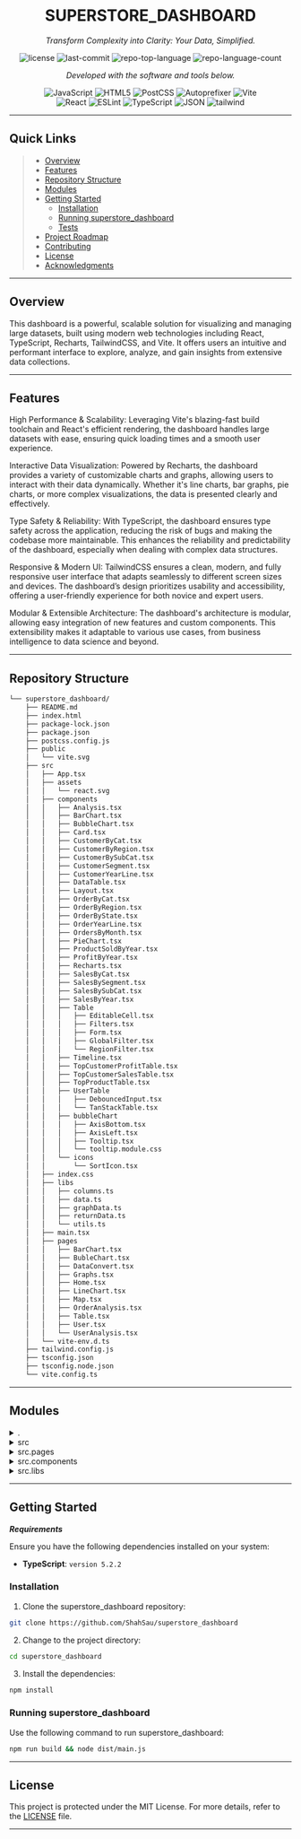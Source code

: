 <p align="center">
    <h1 align="center">SUPERSTORE_DASHBOARD</h1>
</p>
<p align="center">
    <em>Transform Complexity into Clarity: Your Data, Simplified.</em>
</p>
<p align="center">
	<img src="https://img.shields.io/github/license/ShahSau/superstore_dashboard?style=flat&color=0080ff" alt="license">
	<img src="https://img.shields.io/github/last-commit/ShahSau/superstore_dashboard?style=flat&logo=git&logoColor=white&color=0080ff" alt="last-commit">
	<img src="https://img.shields.io/github/languages/top/ShahSau/superstore_dashboard?style=flat&color=0080ff" alt="repo-top-language">
	<img src="https://img.shields.io/github/languages/count/ShahSau/superstore_dashboard?style=flat&color=0080ff" alt="repo-language-count">
<p>
<p align="center">
		<em>Developed with the software and tools below.</em>
</p>
<p align="center">
	<img src="https://img.shields.io/badge/JavaScript-F7DF1E.svg?style=flat&logo=JavaScript&logoColor=black" alt="JavaScript">
	<img src="https://img.shields.io/badge/HTML5-E34F26.svg?style=flat&logo=HTML5&logoColor=white" alt="HTML5">
	<img src="https://img.shields.io/badge/PostCSS-DD3A0A.svg?style=flat&logo=PostCSS&logoColor=white" alt="PostCSS">
	<img src="https://img.shields.io/badge/Autoprefixer-DD3735.svg?style=flat&logo=Autoprefixer&logoColor=white" alt="Autoprefixer">
	<img src="https://img.shields.io/badge/Vite-646CFF.svg?style=flat&logo=Vite&logoColor=white" alt="Vite">
	<br>
	<img src="https://img.shields.io/badge/React-61DAFB.svg?style=flat&logo=React&logoColor=black" alt="React">
	<img src="https://img.shields.io/badge/ESLint-4B32C3.svg?style=flat&logo=ESLint&logoColor=white" alt="ESLint">
	<img src="https://img.shields.io/badge/TypeScript-3178C6.svg?style=flat&logo=TypeScript&logoColor=white" alt="TypeScript">
	<img src="https://img.shields.io/badge/JSON-000000.svg?style=flat&logo=JSON&logoColor=white" alt="JSON">
    <img src="https://img.shields.io/badge/Tailwind_CSS-38B2AC?style=flat&logo=tailwind-css&logoColor=white" alt="tailwind">
</p>
<hr>

##  Quick Links

> - [ Overview](#-overview)
> - [ Features](#-features)
> - [ Repository Structure](#-repository-structure)
> - [ Modules](#-modules)
> - [ Getting Started](#-getting-started)
>   - [ Installation](#-installation)
>   - [ Running superstore_dashboard](#-running-superstore_dashboard)
>   - [ Tests](#-tests)
> - [ Project Roadmap](#-project-roadmap)
> - [ Contributing](#-contributing)
> - [ License](#-license)
> - [ Acknowledgments](#-acknowledgments)

---

##  Overview

This dashboard is a powerful, scalable solution for visualizing and managing large datasets, built using modern web technologies including React, TypeScript, Recharts, TailwindCSS, and Vite. It offers users an intuitive and performant interface to explore, analyze, and gain insights from extensive data collections.

---

##  Features

High Performance & Scalability: Leveraging Vite's blazing-fast build toolchain and React's efficient rendering, the dashboard handles large datasets with ease, ensuring quick loading times and a smooth user experience.

Interactive Data Visualization: Powered by Recharts, the dashboard provides a variety of customizable charts and graphs, allowing users to interact with their data dynamically. Whether it's line charts, bar graphs, pie charts, or more complex visualizations, the data is presented clearly and effectively.

Type Safety & Reliability: With TypeScript, the dashboard ensures type safety across the application, reducing the risk of bugs and making the codebase more maintainable. This enhances the reliability and predictability of the dashboard, especially when dealing with complex data structures.

Responsive & Modern UI: TailwindCSS ensures a clean, modern, and fully responsive user interface that adapts seamlessly to different screen sizes and devices. The dashboard’s design prioritizes usability and accessibility, offering a user-friendly experience for both novice and expert users.

Modular & Extensible Architecture: The dashboard's architecture is modular, allowing easy integration of new features and custom components. This extensibility makes it adaptable to various use cases, from business intelligence to data science and beyond.

---

##  Repository Structure

```sh
└── superstore_dashboard/
    ├── README.md
    ├── index.html
    ├── package-lock.json
    ├── package.json
    ├── postcss.config.js
    ├── public
    │   └── vite.svg
    ├── src
    │   ├── App.tsx
    │   ├── assets
    │   │   └── react.svg
    │   ├── components
    │   │   ├── Analysis.tsx
    │   │   ├── BarChart.tsx
    │   │   ├── BubbleChart.tsx
    │   │   ├── Card.tsx
    │   │   ├── CustomerByCat.tsx
    │   │   ├── CustomerByRegion.tsx
    │   │   ├── CustomerBySubCat.tsx
    │   │   ├── CustomerSegment.tsx
    │   │   ├── CustomerYearLine.tsx
    │   │   ├── DataTable.tsx
    │   │   ├── Layout.tsx
    │   │   ├── OrderByCat.tsx
    │   │   ├── OrderByRegion.tsx
    │   │   ├── OrderByState.tsx
    │   │   ├── OrderYearLine.tsx
    │   │   ├── OrdersByMonth.tsx
    │   │   ├── PieChart.tsx
    │   │   ├── ProductSoldByYear.tsx
    │   │   ├── ProfitByYear.tsx
    │   │   ├── Recharts.tsx
    │   │   ├── SalesByCat.tsx
    │   │   ├── SalesBySegment.tsx
    │   │   ├── SalesBySubCat.tsx
    │   │   ├── SalesByYear.tsx
    │   │   ├── Table
    │   │   │   ├── EditableCell.tsx
    │   │   │   ├── Filters.tsx
    │   │   │   ├── Form.tsx
    │   │   │   ├── GlobalFilter.tsx
    │   │   │   └── RegionFilter.tsx
    │   │   ├── Timeline.tsx
    │   │   ├── TopCustomerProfitTable.tsx
    │   │   ├── TopCustomerSalesTable.tsx
    │   │   ├── TopProductTable.tsx
    │   │   ├── UserTable
    │   │   │   ├── DebouncedInput.tsx
    │   │   │   └── TanStackTable.tsx
    │   │   ├── bubbleChart
    │   │   │   ├── AxisBottom.tsx
    │   │   │   ├── AxisLeft.tsx
    │   │   │   ├── Tooltip.tsx
    │   │   │   └── tooltip.module.css
    │   │   └── icons
    │   │       └── SortIcon.tsx
    │   ├── index.css
    │   ├── libs
    │   │   ├── columns.ts
    │   │   ├── data.ts
    │   │   ├── graphData.ts
    │   │   ├── returnData.ts
    │   │   └── utils.ts
    │   ├── main.tsx
    │   ├── pages
    │   │   ├── BarChart.tsx
    │   │   ├── BubleChart.tsx
    │   │   ├── DataConvert.tsx
    │   │   ├── Graphs.tsx
    │   │   ├── Home.tsx
    │   │   ├── LineChart.tsx
    │   │   ├── Map.tsx
    │   │   ├── OrderAnalysis.tsx
    │   │   ├── Table.tsx
    │   │   ├── User.tsx
    │   │   └── UserAnalysis.tsx
    │   └── vite-env.d.ts
    ├── tailwind.config.js
    ├── tsconfig.json
    ├── tsconfig.node.json
    └── vite.config.ts
```

---

##  Modules

<details closed><summary>.</summary>

| File                                                                                                 | Summary                                        |
| ---                                                                                                  | ---                                            |
| [tsconfig.json](https://github.com/ShahSau/superstore_dashboard/blob/master/tsconfig.json)           | Typescript config file prompt `tsconfig.json`      |     
| [package.json](https://github.com/ShahSau/superstore_dashboard/blob/master/package.json)             | List of all packages for prompt `package.json`       |
</details>

<details closed><summary>src</summary>

| File                                                                                           | Summary                                       |
| ---                                                                                            | ---                                           |
| [App.tsx](https://github.com/ShahSau/superstore_dashboard/blob/master/src/App.tsx)             | Entry file of the app prompt `src/App.tsx`       |

</details>

<details closed><summary>src.pages</summary>

| File                                                                                                         | Summary                                                 |
| ---                                                                                                          | ---                                                     |
| [Map.tsx](https://github.com/ShahSau/superstore_dashboard/blob/master/src/pages/Map.tsx)                     | Map page prompt `src/pages/Map.tsx`           |
| [LineChart.tsx](https://github.com/ShahSau/superstore_dashboard/blob/master/src/pages/LineChart.tsx)         | Line Chart page for prompt `src/pages/LineChart.tsx`     |
| [Graphs.tsx](https://github.com/ShahSau/superstore_dashboard/blob/master/src/pages/Graphs.tsx)               | Grph page prompt `src/pages/Graphs.tsx`        |
| [User.tsx](https://github.com/ShahSau/superstore_dashboard/blob/master/src/pages/User.tsx)                   | User page for prompt `src/pages/User.tsx`          |
| [OrderAnalysis.tsx](https://github.com/ShahSau/superstore_dashboard/blob/master/src/pages/OrderAnalysis.tsx) | Order analysis page for prompt `src/pages/OrderAnalysis.tsx` |
| [UserAnalysis.tsx](https://github.com/ShahSau/superstore_dashboard/blob/master/src/pages/UserAnalysis.tsx)   | User Analysis page for prompt `src/pages/UserAnalysis.tsx`  |
| [Table.tsx](https://github.com/ShahSau/superstore_dashboard/blob/master/src/pages/Table.tsx)                 | Table page for prompt `src/pages/Table.tsx`         |
| [DataConvert.tsx](https://github.com/ShahSau/superstore_dashboard/blob/master/src/pages/DataConvert.tsx)     | Data Convert Page for prompt `src/pages/DataConvert.tsx`   |
| [BubleChart.tsx](https://github.com/ShahSau/superstore_dashboard/blob/master/src/pages/BubleChart.tsx)       | Bubble Chart page for prompt `src/pages/BubleChart.tsx`    |
| [BarChart.tsx](https://github.com/ShahSau/superstore_dashboard/blob/master/src/pages/BarChart.tsx)           | Bar Cahrt page for prompt `src/pages/BarChart.tsx`      |
| [Home.tsx](https://github.com/ShahSau/superstore_dashboard/blob/master/src/pages/Home.tsx)                   | Home Page for prompt `src/pages/Home.tsx`          |

</details>

<details closed><summary>src.components</summary>

| File                                                                                                                                | Summary                                                               |
| ---                                                                                                                                 | ---                                                                   |
| [Analysis.tsx](https://github.com/ShahSau/superstore_dashboard/blob/master/src/components/Analysis.tsx)                             | Analysis Componentfor prompt `src/components/Analysis.tsx`               |
| [CustomerByCat.tsx](https://github.com/ShahSau/superstore_dashboard/blob/master/src/components/CustomerByCat.tsx)                   | Customer By Category component for prompt `src/components/CustomerByCat.tsx`          |
| [TopProductTable.tsx](https://github.com/ShahSau/superstore_dashboard/blob/master/src/components/TopProductTable.tsx)               | Top Product table component for prompt `src/components/TopProductTable.tsx`        |
| [SalesByCat.tsx](https://github.com/ShahSau/superstore_dashboard/blob/master/src/components/SalesByCat.tsx)                         | Sales by category component for prompt `src/components/SalesByCat.tsx`             |
| [Card.tsx](https://github.com/ShahSau/superstore_dashboard/blob/master/src/components/Card.tsx)                                     | Card Component for prompt `src/components/Card.tsx`                   |
| [BubbleChart.tsx](https://github.com/ShahSau/superstore_dashboard/blob/master/src/components/BubbleChart.tsx)                       | Bubble Chart component for prompt `src/components/BubbleChart.tsx`            |
| [Timeline.tsx](https://github.com/ShahSau/superstore_dashboard/blob/master/src/components/Timeline.tsx)                             | Timeline component for prompt `src/components/Timeline.tsx`               |
| [PieChart.tsx](https://github.com/ShahSau/superstore_dashboard/blob/master/src/components/PieChart.tsx)                             | Pie Chart component for prompt `src/components/PieChart.tsx`               |
| [SalesBySegment.tsx](https://github.com/ShahSau/superstore_dashboard/blob/master/src/components/SalesBySegment.tsx)                 | Sales By Sagment Component for prompt `src/components/SalesBySegment.tsx`         |
| [DataTable.tsx](https://github.com/ShahSau/superstore_dashboard/blob/master/src/components/DataTable.tsx)                           | Data table Component for prompt `src/components/DataTable.tsx`              |
| [TopCustomerSalesTable.tsx](https://github.com/ShahSau/superstore_dashboard/blob/master/src/components/TopCustomerSalesTable.tsx)   |Top Customer Sales Component for prompt `src/components/TopCustomerSalesTable.tsx`  |
| [CustomerYearLine.tsx](https://github.com/ShahSau/superstore_dashboard/blob/master/src/components/CustomerYearLine.tsx)             | Customer year line Component for prompt `src/components/CustomerYearLine.tsx`       |
| [CustomerByRegion.tsx](https://github.com/ShahSau/superstore_dashboard/blob/master/src/components/CustomerByRegion.tsx)             | Customer by region Component for prompt `src/components/CustomerByRegion.tsx`       |
| [SalesBySubCat.tsx](https://github.com/ShahSau/superstore_dashboard/blob/master/src/components/SalesBySubCat.tsx)                   | Sales by subcategory Component for prompt `src/components/SalesBySubCat.tsx`          |
| [OrderByRegion.tsx](https://github.com/ShahSau/superstore_dashboard/blob/master/src/components/OrderByRegion.tsx)                   | Order by region Component for prompt `src/components/OrderByRegion.tsx`          |
| [OrderYearLine.tsx](https://github.com/ShahSau/superstore_dashboard/blob/master/src/components/OrderYearLine.tsx)                   | order year line Component for prompt `src/components/OrderYearLine.tsx`          |
| [ProductSoldByYear.tsx](https://github.com/ShahSau/superstore_dashboard/blob/master/src/components/ProductSoldByYear.tsx)           | Product sold by year Component for prompt `src/components/ProductSoldByYear.tsx`      |
| [CustomerBySubCat.tsx](https://github.com/ShahSau/superstore_dashboard/blob/master/src/components/CustomerBySubCat.tsx)             | Customer by sub category Component for prompt `src/components/CustomerBySubCat.tsx`       |
| [Layout.tsx](https://github.com/ShahSau/superstore_dashboard/blob/master/src/components/Layout.tsx)                                 | Layput  for prompt `src/components/Layout.tsx`                 |
| [ProfitByYear.tsx](https://github.com/ShahSau/superstore_dashboard/blob/master/src/components/ProfitByYear.tsx)                     | Profit by year Component for prompt `src/components/ProfitByYear.tsx`           |
| [OrderByState.tsx](https://github.com/ShahSau/superstore_dashboard/blob/master/src/components/OrderByState.tsx)                     | Order by state Component for prompt `src/components/OrderByState.tsx`           |
| [BarChart.tsx](https://github.com/ShahSau/superstore_dashboard/blob/master/src/components/BarChart.tsx)                             | Bar Chart Component for prompt `src/components/BarChart.tsx`               |
| [CustomerSegment.tsx](https://github.com/ShahSau/superstore_dashboard/blob/master/src/components/CustomerSegment.tsx)               | Customer segment Component for prompt `src/components/CustomerSegment.tsx`        |
| [OrderByCat.tsx](https://github.com/ShahSau/superstore_dashboard/blob/master/src/components/OrderByCat.tsx)                         | order by category Component for prompt `src/components/OrderByCat.tsx`             |
| [Recharts.tsx](https://github.com/ShahSau/superstore_dashboard/blob/master/src/components/Recharts.tsx)                             | Line & Pie chart Component for prompt `src/components/Recharts.tsx`               |
| [TopCustomerProfitTable.tsx](https://github.com/ShahSau/superstore_dashboard/blob/master/src/components/TopCustomerProfitTable.tsx) | Top customer profile table Component for prompt `src/components/TopCustomerProfitTable.tsx` |
| [SalesByYear.tsx](https://github.com/ShahSau/superstore_dashboard/blob/master/src/components/SalesByYear.tsx)                       | Sales by year Component for prompt `src/components/SalesByYear.tsx`            |
| [OrdersByMonth.tsx](https://github.com/ShahSau/superstore_dashboard/blob/master/src/components/OrdersByMonth.tsx)                   | Orders by month Component for prompt `src/components/OrdersByMonth.tsx`          |

</details>




<details closed><summary>src.libs</summary>

| File                                                                                                | Summary                                            |
| ---                                                                                                 | ---                                                |
| [utils.ts](https://github.com/ShahSau/superstore_dashboard/blob/master/src/libs/utils.ts)           | utils file for prompt `src/libs/utils.ts`      |
| [graphData.ts](https://github.com/ShahSau/superstore_dashboard/blob/master/src/libs/graphData.ts)   | initial graph data file for prompt `src/libs/graphData.ts`  |
| [returnData.ts](https://github.com/ShahSau/superstore_dashboard/blob/master/src/libs/returnData.ts) | return dataset for prompt `src/libs/returnData.ts` |
| [data.ts](https://github.com/ShahSau/superstore_dashboard/blob/master/src/libs/data.ts)             | Data set for prompt `src/libs/data.ts`       |
| [columns.ts](https://github.com/ShahSau/superstore_dashboard/blob/master/src/libs/columns.ts)       | list of column for prompt `src/libs/columns.ts`    |

</details>

---

##  Getting Started

***Requirements***

Ensure you have the following dependencies installed on your system:

* **TypeScript**: `version 5.2.2`

###  Installation

1. Clone the superstore_dashboard repository:

```sh
git clone https://github.com/ShahSau/superstore_dashboard
```

2. Change to the project directory:

```sh
cd superstore_dashboard
```

3. Install the dependencies:

```sh
npm install
```

###  Running superstore_dashboard

Use the following command to run superstore_dashboard:

```sh
npm run build && node dist/main.js
```

---


##  License

This project is protected under the MIT License. For more details, refer to the [LICENSE](https://github.com/ShahSau/turbo?tab=MIT-1-ov-file#readme) file.

---

